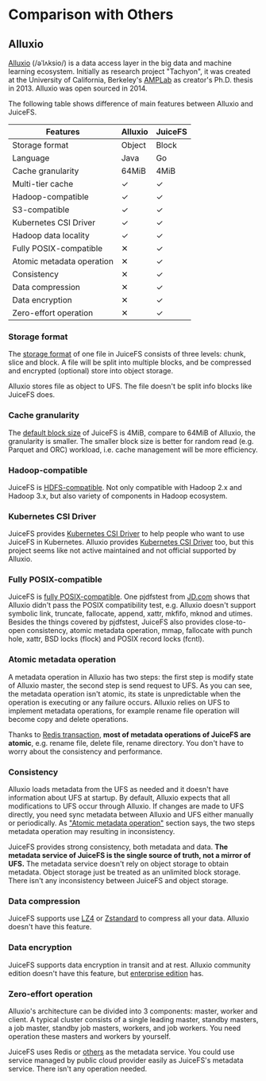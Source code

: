 # Comparison with Others

## Alluxio

[Alluxio](https://www.alluxio.io) (/əˈlʌksio/) is a data access layer in the big data and machine learning ecosystem. Initially as research project "Tachyon", it was created at the University of California, Berkeley's [AMPLab](https://en.wikipedia.org/wiki/AMPLab) as creator's Ph.D. thesis in 2013. Alluxio was open sourced in 2014.

The following table shows difference of main features between Alluxio and JuiceFS.

| Features                  | Alluxio | JuiceFS |
| --------                  | ------- | ------- |
| Storage format            | Object  | Block   |
| Language                  | Java    | Go      |
| Cache granularity         | 64MiB   | 4MiB    |
| Multi-tier cache          | ✓       | ✓       |
| Hadoop-compatible         | ✓       | ✓       |
| S3-compatible             | ✓       | ✓       |
| Kubernetes CSI Driver     | ✓       | ✓       |
| Hadoop data locality      | ✓       | ✓       |
| Fully POSIX-compatible    | ✕       | ✓       |
| Atomic metadata operation | ✕       | ✓       |
| Consistency               | ✕       | ✓       |
| Data compression          | ✕       | ✓       |
| Data encryption           | ✕       | ✓       |
| Zero-effort operation     | ✕       | ✓       |

### Storage format

The [storage format](architecture.md) of one file in JuiceFS consists of three levels: chunk, slice and block. A file will be split into multiple blocks, and be compressed and encrypted (optional) store into object storage.

Alluxio stores file as object to UFS. The file doesn't be split info blocks like JuiceFS does.

### Cache granularity

The [default block size](how_juicefs_store_files.md) of JuiceFS is 4MiB, compare to 64MiB of Alluxio, the granularity is smaller. The smaller block size is better for random read (e.g. Parquet and ORC) workload, i.e. cache management will be more efficiency.

### Hadoop-compatible

JuiceFS is [HDFS-compatible](hadoop_java_sdk.md). Not only compatible with Hadoop 2.x and Hadoop 3.x, but also variety of components in Hadoop ecosystem.

### Kubernetes CSI Driver

JuiceFS provides [Kubernetes CSI Driver](https://github.com/juicedata/juicefs-csi-driver) to help people who want to use JuiceFS in Kubernetes. Alluxio provides [Kubernetes CSI Driver](https://github.com/Alluxio/alluxio-csi) too, but this project seems like not active maintained and not official supported by Alluxio.

### Fully POSIX-compatible

JuiceFS is [fully POSIX-compatible](posix_compatibility.md). One pjdfstest from [JD.com](https://www.slideshare.net/Alluxio/using-alluxio-posix-fuse-api-in-jdcom) shows that Alluxio didn't pass the POSIX compatibility test, e.g. Alluxio doesn't support symbolic link, truncate, fallocate, append, xattr, mkfifo, mknod and utimes. Besides the things covered by pjdfstest, JuiceFS also provides close-to-open consistency, atomic metadata operation, mmap, fallocate with punch hole, xattr, BSD locks (flock) and POSIX record locks (fcntl).

### Atomic metadata operation

A metadata operation in Alluxio has two steps: the first step is modify state of Alluxio master, the second step is send request to UFS. As you can see, the metadata operation isn't atomic, its state is unpredictable when the operation is executing or any failure occurs. Alluxio relies on UFS to implement metadata operations, for example rename file operation will become copy and delete operations.

Thanks to [Redis transaction](https://redis.io/topics/transactions), **most of metadata operations of JuiceFS are atomic**, e.g. rename file, delete file, rename directory. You don't have to worry about the consistency and performance.

### Consistency

Alluxio loads metadata from the UFS as needed and it doesn't have information about UFS at startup. By default, Alluxio expects that all modifications to UFS occur through Alluxio. If changes are made to UFS directly, you need sync metadata between Alluxio and UFS either manually or periodically. As ["Atomic metadata operation"](#atomic-metadata-operation) section says, the two steps metadata operation may resulting in inconsistency.

JuiceFS provides strong consistency, both metadata and data. **The metadata service of JuiceFS is the single source of truth, not a mirror of UFS.** The metadata service doesn't rely on object storage to obtain metadata. Object storage just be treated as an unlimited block storage. There isn't any inconsistency between JuiceFS and object storage.

### Data compression

JuiceFS supports use [LZ4](https://lz4.github.io/lz4) or [Zstandard](https://facebook.github.io/zstd) to compress all your data. Alluxio doesn't have this feature.

### Data encryption

JuiceFS supports data encryption in transit and at rest. Alluxio community edition doesn't have this feature, but [enterprise edition](https://docs.alluxio.io/ee/user/stable/en/operation/Security.html#end-to-end-data-encryption) has.

### Zero-effort operation

Alluxio's architecture can be divided into 3 components: master, worker and client. A typical cluster consists of a single leading master, standby masters, a job master, standby job masters, workers, and job workers. You need operation these masters and workers by yourself.

JuiceFS uses Redis or [others](databases_for_metadata.md) as the metadata service. You could use service managed by public cloud provider easily as JuiceFS's metadata service. There isn't any operation needed.
